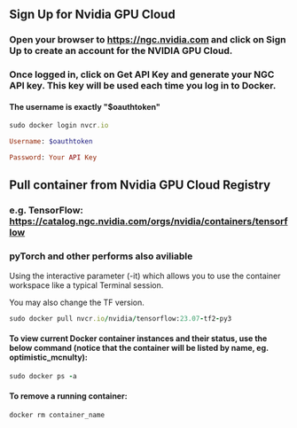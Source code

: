 ## Sign Up for Nvidia GPU Cloud
### Open your browser to https://ngc.nvidia.com and click on Sign Up to create an account for the NVIDIA GPU Cloud.

### Once logged in, click on Get API Key and generate your NGC API key. This key will be used each time you log in to Docker.

#### The username is exactly "$oauthtoken"
```ruby
sudo docker login nvcr.io

Username: $oauthtoken

Password: Your API Key
```
## Pull container from Nvidia GPU Cloud Registry
### e.g. TensorFlow: https://catalog.ngc.nvidia.com/orgs/nvidia/containers/tensorflow

### pyTorch and other performs also aviliable

Using the interactive parameter (-it) which allows you to use the container workspace like a typical Terminal session.

You may also change the TF version.
```ruby
sudo docker pull nvcr.io/nvidia/tensorflow:23.07-tf2-py3
```
#### To view current Docker container instances and their status, use the below command (notice that the container will be listed by name, eg. optimistic_mcnulty):
```ruby
sudo docker ps -a
```

#### To remove a running container:
```ruby
docker rm container_name
```
